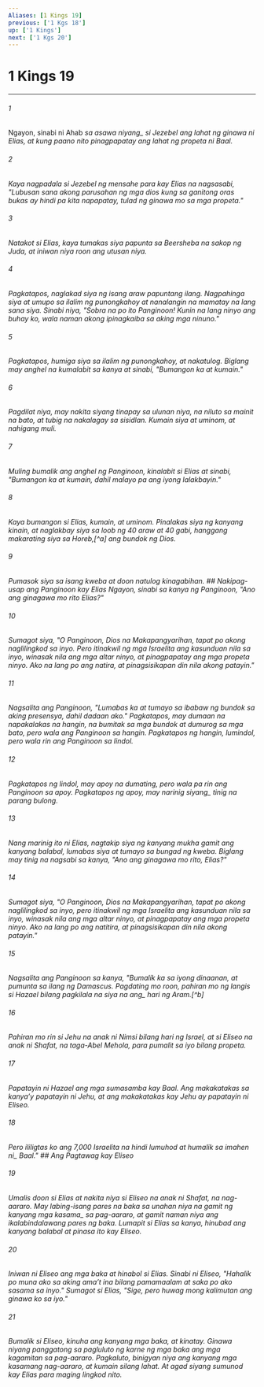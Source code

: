 ```yaml
---
Aliases: [1 Kings 19]
previous: ['1 Kgs 18']
up: ['1 Kings']
next: ['1 Kgs 20']
---
```

# 1 Kings 19

***






















###### 1 










Ngayon, sinabi ni Ahab <i class="trans-change">sa asawa niyang_ si Jezebel ang lahat ng ginawa ni Elias, at kung paano nito pinagpapatay ang lahat ng propeta ni Baal. 





















###### 2 










Kaya nagpadala si Jezebel ng mensahe para kay Elias na nagsasabi, "Lubusan sana akong parusahan ng mga dios kung sa ganitong oras bukas ay hindi pa kita napapatay, tulad ng ginawa mo sa mga propeta." 





















###### 3 










Natakot si Elias, kaya tumakas siya papunta sa Beersheba na sakop ng Juda, at iniwan niya roon ang utusan niya. 





















###### 4 










Pagkatapos, naglakad siya ng isang araw papuntang ilang. Nagpahinga siya at umupo sa ilalim ng punongkahoy at nanalangin na mamatay na lang sana siya. Sinabi niya, "Sobra na po ito Panginoon! Kunin na lang ninyo ang buhay ko, wala naman akong ipinagkaiba sa aking mga ninuno." 





















###### 5 










Pagkatapos, humiga siya sa ilalim ng punongkahoy, at nakatulog. Biglang may anghel na kumalabit sa kanya at sinabi, "Bumangon ka at kumain." 





















###### 6 










Pagdilat niya, may nakita siyang tinapay sa ulunan niya, na niluto sa mainit na bato, at tubig na nakalagay sa sisidlan. Kumain siya at uminom, at nahigang muli. 





















###### 7 










Muling bumalik ang anghel ng Panginoon, kinalabit si Elias at sinabi, "Bumangon ka at kumain, dahil malayo pa ang iyong lalakbayin." 





















###### 8 










Kaya bumangon si Elias, kumain, at uminom. Pinalakas siya ng kanyang kinain, at naglakbay siya sa loob ng 40 araw at 40 gabi, hanggang makarating siya sa Horeb,[^a] ang bundok ng Dios. 





















###### 9 










Pumasok siya sa isang kweba at doon natulog kinagabihan. ## Nakipag-usap ang Panginoon kay Elias Ngayon, sinabi sa kanya ng Panginoon, "Ano ang ginagawa mo rito Elias?" 





















###### 10 










Sumagot siya, "O Panginoon, Dios na Makapangyarihan, tapat po akong naglilingkod sa inyo. Pero itinakwil ng mga Israelita ang kasunduan nila sa inyo, winasak nila ang mga altar ninyo, at pinagpapatay ang mga propeta ninyo. Ako na lang po ang natira, at pinagsisikapan din nila akong patayin." 





















###### 11 










Nagsalita ang Panginoon, "Lumabas ka at tumayo sa ibabaw ng bundok sa aking presensya, dahil dadaan ako." Pagkatapos, may dumaan na napakalakas na hangin, na bumitak sa mga bundok at dumurog sa mga bato, pero wala ang Panginoon sa hangin. Pagkatapos ng hangin, lumindol, pero wala rin ang Panginoon sa lindol. 





















###### 12 










Pagkatapos ng lindol, may apoy na dumating, pero wala pa rin ang Panginoon sa apoy. Pagkatapos ng apoy, may <i class="trans-change">narinig siyang_ tinig na parang bulong. 





















###### 13 










Nang marinig ito ni Elias, nagtakip siya ng kanyang mukha gamit ang kanyang balabal, lumabas siya at tumayo sa bungad ng kweba. Biglang may tinig na nagsabi sa kanya, "Ano ang ginagawa mo rito, Elias?" 





















###### 14 










Sumagot siya, "O Panginoon, Dios na Makapangyarihan, tapat po akong naglilingkod sa inyo, pero itinakwil ng mga Israelita ang kasunduan nila sa inyo, winasak nila ang mga altar ninyo, at pinagpapatay ang mga propeta ninyo. Ako na lang po ang natitira, at pinagsisikapan din nila akong patayin." 





















###### 15 










Nagsalita ang Panginoon sa kanya, "Bumalik ka sa iyong dinaanan, at pumunta sa ilang ng Damascus. Pagdating mo roon, pahiran mo ng langis si Hazael bilang <i class="trans-change">pagkilala na siya na ang_ hari ng Aram.[^b] 





















###### 16 










Pahiran mo rin si Jehu na anak ni Nimsi bilang hari ng Israel, at si Eliseo na anak ni Shafat, na taga-Abel Mehola, para pumalit sa iyo bilang propeta. 





















###### 17 










Papatayin ni Hazael ang mga sumasamba kay Baal. Ang makakatakas sa kanyaʼy papatayin ni Jehu, at ang makakatakas kay Jehu ay papatayin ni Eliseo. 





















###### 18 










Pero ililigtas ko ang 7,000 Israelita na hindi lumuhod at humalik sa <i class="trans-change">imahen ni_ Baal." ## Ang Pagtawag kay Eliseo 





















###### 19 










Umalis doon si Elias at nakita niya si Eliseo na anak ni Shafat, na nag-aararo. May labing-isang pares na baka sa unahan niya na gamit <i class="trans-change">ng kanyang mga kasama_ sa pag-aararo, at gamit naman niya ang ikalabindalawang pares ng baka. Lumapit si Elias sa kanya, hinubad ang kanyang balabal at pinasa ito kay Eliseo. 





















###### 20 










Iniwan ni Eliseo ang mga baka at hinabol si Elias. Sinabi ni Eliseo, "Hahalik po muna ako sa aking amaʼt ina bilang pamamaalam at saka po ako sasama sa inyo." Sumagot si Elias, "Sige, pero huwag mong kalimutan ang ginawa ko sa iyo." 





















###### 21 










Bumalik si Eliseo, kinuha ang kanyang mga baka, at kinatay. Ginawa niyang panggatong sa pagluluto ng karne ng mga baka ang mga kagamitan sa pag-aararo. Pagkaluto, binigyan niya ang kanyang mga kasamang nag-aararo, at kumain silang lahat. At agad siyang sumunod kay Elias para maging lingkod nito.
